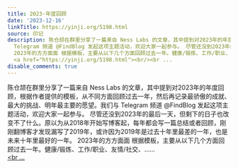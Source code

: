 ```yaml
---
title: 2023·年度回顾
date: '2023-12-16'
linkTitle: https://yinji.org/5198.html
source: 印记
description: 陈仓颉在群里分享了一篇来自 Ness Labs 的文章，其中提到对2023年的年度回顾，根据作者提供的模板，从不同方面回顾过去一年，然后再记录最骄傲的成就、最大的挑战、明年最主要的愿望。我们与
  Telegram 频道 @FindBlog 发起这项主题活动，欢迎大家一起参与。 尽管还没到2023年的最后一天，但剩下的日子也改变不了什么。原以为从2018年开始写博客起，每年都会写一篇总结或者回顾，刚刚翻博客才发现漏写了2019年，或许因为2019年是过去十年里最差的一年，也是未来十年里最好的一年。
  2023年的方方面面 根据模板，主要从以下几个方面回顾过去一年。健康/锻炼、工作/职业、友情/社交、......<span class="read-more">
  <a href="https://yinji.org/5198.html"><br/><br ...
disable_comments: true
---
```

陈仓颉在群里分享了一篇来自 Ness Labs 的文章，其中提到对2023年的年度回顾，根据作者提供的模板，从不同方面回顾过去一年，然后再记录最骄傲的成就、最大的挑战、明年最主要的愿望。我们与 Telegram 频道 @FindBlog 发起这项主题活动，欢迎大家一起参与。 尽管还没到2023年的最后一天，但剩下的日子也改变不了什么。原以为从2018年开始写博客起，每年都会写一篇总结或者回顾，刚刚翻博客才发现漏写了2019年，或许因为2019年是过去十年里最差的一年，也是未来十年里最好的一年。 2023年的方方面面 根据模板，主要从以下几个方面回顾过去一年。健康/锻炼、工作/职业、友情/社交、......<span class="read-more"> <a href="https://yinji.org/5198.html"><br/><br ...